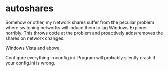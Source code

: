 # autoshares

Somehow or other, my network shares suffer from the peculiar problem where switching networks will induce them to lag Windows Explorer horribly. This throws code at the problem and proactively adds/removes the shares on network changes.

Windows Vista and above.

Configure everything in config.ini. Program will probably silently crash if your config.ini is wrong.
